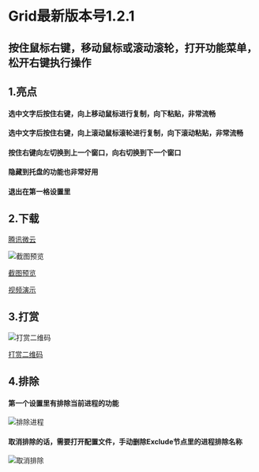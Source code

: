 Grid最新版本号1.2.1
====
## 按住鼠标右键，移动鼠标或滚动滚轮，打开功能菜单，松开右键执行操作

## 1.亮点

#### 选中文字后按住右键，向上移动鼠标进行复制，向下粘贴，非常流畅
#### 选中文字后按住右键，向上滚动鼠标滚轮进行复制，向下滚动粘贴，非常流畅
#### 按住右键向左切换到上一个窗口，向右切换到下一个窗口
#### 隐藏到托盘的功能也非常好用
#### 退出在第一格设置里

## 2.下载

[腾讯微云](https://share.weiyun.com/EoHvFhk7)

![截图预览](https://meta.appinn.net/uploads/default/original/2X/c/ce9ea249fad7c986c78171624453aea502012ed2.png)

[截图预览](https://meta.appinn.net/uploads/default/original/2X/c/ce9ea249fad7c986c78171624453aea502012ed2.png)

[视频演示](https://www.bilibili.com/video/bv11i4y1E78H)

## 3.打赏

![打赏二维码](https://meta.appinn.net/uploads/default/original/2X/2/2b969a6c353350a0258d8d2c0df2c4d8e6e015f7.png)

[打赏二维码](https://meta.appinn.net/uploads/default/original/2X/2/2b969a6c353350a0258d8d2c0df2c4d8e6e015f7.png)

## 4.排除
#### 第一个设置里有排除当前进程的功能

![排除进程](https://meta.appinn.net/uploads/default/original/2X/7/773f93565680f18eaf0800884b71be76a9710013.png)

#### 取消排除的话，需要打开配置文件，手动删除Exclude节点里的进程排除名称

![取消排除](https://meta.appinn.net/uploads/default/original/2X/6/64ef61a15f325ffbddd30609e8de70010f911718.png)

